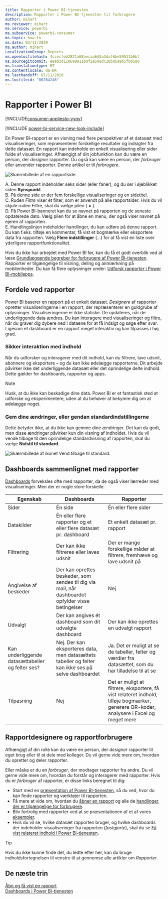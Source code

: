 ```yaml
---
title: Rapporter i Power BI-tjenesten
description: Rapporter i Power BI-tjenesten til forbrugere
author: mihart
ms.reviewer: mihart
ms.service: powerbi
ms.subservice: powerbi-consumer
ms.topic: how-to
ms.date: 03/11/2020
ms.author: mihart
LocalizationGroup: Reports
ms.openlocfilehash: 4ccecfeb2821a68aecaa6d5a3daf6be59511b6bf
ms.sourcegitcommit: e8ed3d120699911b0f2e508dc20bd6a9b5f00580
ms.translationtype: HT
ms.contentlocale: da-DK
ms.lasthandoff: 07/11/2020
ms.locfileid: "86264246"
---
```

# <a name="reports-in-power-bi"></a>Rapporter i Power BI

[!INCLUDE[consumer-appliesto-yyny](../includes/consumer-appliesto-yyny.md)]

[!INCLUDE [power-bi-service-new-look-include](../includes/power-bi-service-new-look-include.md)]

En Power BI-rapport er en visning med flere perspektiver af et datasæt med visualiseringer, som repræsenterer forskellige resultater og indsigter fra dette datasæt.  En rapport kan indeholde en enkelt visualisering eller sider fulde af visualiseringer. Afhængigt af din jobfunktion kan du være en person, der *designer* rapporter. Du også kan være en person, der *forbruger* eller anvender rapporter. Denne artikel er til *forbrugere*.

![Skærmbillede af en rapportside.](./media/end-user-reports/power-bi-report.png)

A. Denne rapport indeholder seks sider (eller faner), og du ser i øjeblikket siden **Synspunkt**.    
B. På denne side er der fem forskellige visualiseringer og en sidetitel.    
C. Ruden *Filtre* viser ét filter, som er anvendt på alle rapportsider. Hvis du vil skjule ruden Filtre, skal du vælge pilen ( **>** ).    
D. På Power BI-banneret kan du se navnet på rapporten og de seneste opdaterede dato. Vælg pilen for at åbne en menu, der også viser navnet på ejeren af rapporten.    
E. Handlingslinjen indeholder handlinger, du kan udføre på denne rapport.  Du kan f.eks. tilføje en kommentar, få vist et bogmærke eller eksportere data fra rapporten.  Vælg **Flere indstillinger** (...) for at få vist en liste over yderligere rapportfunktionalitet.    

Hvis du ikke har arbejdet med Power BI før, kan du få et godt overblik ved at læse [Grundlæggende begreber for forbrugere af Power BI-tjenesten](end-user-basic-concepts.md). Rapporter er tilgængelige til visning, deling og anmærkning på mobilenheder. Du kan få flere oplysninger under: [Udforsk rapporter i Power BI-mobilapps](mobile/mobile-reports-in-the-mobile-apps.md).

## <a name="advantages-of-reports"></a>Fordele ved rapporter

Power BI baserer en rapport på et enkelt datasæt. *Designere* af rapporter opretter visualiseringerne i en rapport, der repræsenterer en guldgrube af oplysninger. Visualiseringerne er ikke statiske.  De opdateres, når de underliggende data ændres. Du kan interagere med visualiseringer og filtre, når du graver dig dybere ned i dataene for at få indsigt og søge efter svar. Ligesom et dashboard er en rapport meget interaktiv og kan tilpasses i høj grad.

### <a name="safely-interact-with-content"></a>Sikker interaktion med indhold

Når du udforsker og interagerer med dit indhold, kan du filtrere, lave udsnit, abonnere og eksportere – og du kan ikke ødelægge rapporterne. Dit arbejde påvirker ikke det underliggende datasæt eller det oprindelige delte indhold. Dette gælder for dashboards, rapporter og apps.

> [!NOTE]
> Husk, at du ikke kan beskadige dine data. Power BI er et fantastisk sted at udforske og eksperimentere, uden at du behøver at bekymre dig om at ødelægge noget.

### <a name="save-your-changes-or-revert-to-the-default-settings"></a>Gem dine ændringer, eller gendan standardindstillingerne

Dette betyder ikke, at du ikke kan gemme dine ændringer. Det kan du godt, men disse ændringer påvirker kun din visning af indholdet. Hvis du vil vende tilbage til den oprindelige standardvisning af rapporten, skal du vælge **Nulstil til standard**.

![Skærmbillede af ikonet Vend tilbage til standard.](./media/end-user-reports/power-bi-reset.png)

## <a name="dashboards-versus-reports"></a>Dashboards sammenlignet med rapporter

[Dashboards](end-user-dashboards.md) forveksles ofte med rapporter, da de også viser lærreder med visualiseringer. Men der er nogle store forskelle.  

| **Egenskab** | **Dashboards** | **Rapporter** |
| --- | --- | --- |
| Sider |Én side |Én eller flere sider |
| Datakilder |Én eller flere rapporter og et eller flere datasæt pr. dashboard |Et enkelt datasæt pr. rapport |
| Filtrering |Der kan ikke filtreres eller laves udsnit |Der er mange forskellige måder at filtrere, fremhæve og lave udsnit på |
| Angivelse af beskeder |Der kan oprettes beskeder, som sendes til dig via mail, når dashboardet opfylder visse betingelser |Nej |
| Udvalgt |Der kan angives ét dashboard som dit udvalgte dashboard |Der kan ikke oprettes en udvalgt rapport |
| Kan underliggende datasættabeller og felter ses? |Nej. Der kan eksporteres data, men datasættets tabeller og felter kan ikke ses på selve dashboardet |Ja. Det er muligt at se de tabeller, felter og værdier fra datasættet, som du har tilladelse til at se |
| Tilpasning |Nej  |Det er muligt at filtrere, eksportere, få vist relateret indhold, tilføje bogmærker, generere QR-koder, analysere i Excel og meget mere |

<!--| Available in Power BI Desktop |No |Yes, can create and view reports in Desktop |
| Pinning |Can pin existing visuals (tiles) only from current dashboard to your other dashboards |Can pin visuals (as tiles) to any of your dashboards. Can pin entire report pages to any of your dashboards. | -->

## <a name="report-designers-and-report-consumers"></a>Rapportdesignere og rapportforbrugere

Afhængigt af din rolle kan du være en person, der *designer* rapporter til eget brug eller til at dele med kolleger. Du vil gerne vide mere om, hvordan du opretter og deler rapporter.

Eller måske er du en *forbruger*, der modtager rapporter fra andre. Du vil gerne vide mere om, hvordan du forstår og interagerer med rapporter. Hvis du er *forbruger* af rapporter, er disse links beregnet til dig:

* Start med en [præsentation af Power BI-tjenesten](end-user-basic-concepts.md), så du ved, hvor du kan finde rapporter og værktøjer til rapporten.
* Få mere at vide om, hvordan du [åbner en rapport](end-user-report-open.md) og alle de [handlinger, der er tilgængelige for forbrugere](end-user-reading-view.md).
* Bliv fortrolig med rapporter ved at se præsentationen af et af vores [eksempler](../create-reports/sample-tutorial-connect-to-the-samples.md).  
* Hvis du vil se, hvilke datasæt rapporten bruger, og hvilke dashboards der indeholder visualiseringer fra rapporten (*fastgjorte*), skal du se [Få vist relateret indhold i Power BI-tjenesten](end-user-related.md).

> [!TIP]
> Hvis du ikke kunne finde det, du ledte efter her, kan du bruge indholdsfortegnelsen til venstre til at gennemse alle artikler om *Rapporter*.

## <a name="next-steps"></a>De næste trin

[Åbn og få vist en rapport](end-user-report-open.md)    
[Dashboards i Power BI-tjenesten](end-user-dashboards.md)

